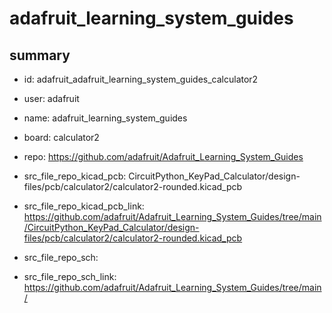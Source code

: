 # adafruit_learning_system_guides
 
## summary 
* id: adafruit_adafruit_learning_system_guides_calculator2
* user: adafruit
* name: adafruit_learning_system_guides
* board: calculator2
* repo: https://github.com/adafruit/Adafruit_Learning_System_Guides
* src_file_repo_kicad_pcb: CircuitPython_KeyPad_Calculator/design-files/pcb/calculator2/calculator2-rounded.kicad_pcb
* src_file_repo_kicad_pcb_link: https://github.com/adafruit/Adafruit_Learning_System_Guides/tree/main/CircuitPython_KeyPad_Calculator/design-files/pcb/calculator2/calculator2-rounded.kicad_pcb


* src_file_repo_sch: 
* src_file_repo_sch_link: https://github.com/adafruit/Adafruit_Learning_System_Guides/tree/main/




